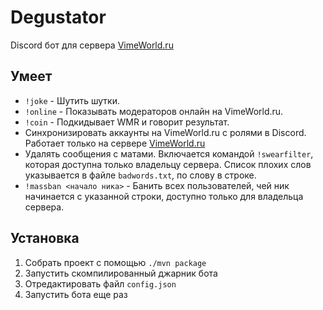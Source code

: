 # Degustator
Discord бот для сервера [VimeWorld.ru](https://discord.gg/vimeworld)

## Умеет
- `!joke` - Шутить шутки.
- `!online` - Показывать модераторов онлайн на VimeWorld.ru.
- `!coin` - Подкидывает WMR и говорит результат.
- Синхронизировать аккаунты на VimeWorld.ru с ролями в Discord. Работает только на сервере [VimeWorld.ru](https://discord.gg/vimeworld)
- Удалять сообщения с матами. Включается командой `!swearfilter`, которая доступна только владельцу сервера. Список плохих слов указывается в файле `badwords.txt`, по слову в строке.
- `!massban <начало ника>` - Банить всех пользователей, чей ник начинается с указанной строки, доступно только для владельца сервера.

## Установка
1. Собрать проект с помощью `./mvn package`
2. Запустить скомпилированный джарник бота
3. Отредактировать файл `config.json`
4. Запустить бота еще раз
